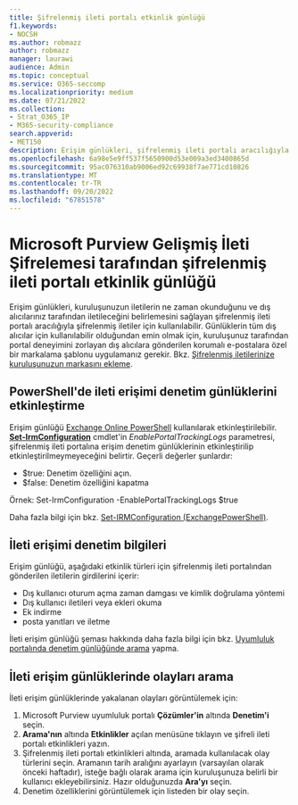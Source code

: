 ```yaml
---
title: Şifrelenmiş ileti portalı etkinlik günlüğü
f1.keywords:
- NOCSH
ms.author: robmazz
author: robmazz
manager: laurawi
audience: Admin
ms.topic: conceptual
ms.service: O365-seccomp
ms.localizationpriority: medium
ms.date: 07/21/2022
ms.collection:
- Strat_O365_IP
- M365-security-compliance
search.appverid:
- MET150
description: Erişim günlükleri, şifrelenmiş ileti portalı aracılığıyla alınan şifrelenmiş iletiler için kullanılabilir.
ms.openlocfilehash: 6a98e5e9ff537f5650900d53e009a3ed3400865d
ms.sourcegitcommit: 95ac076310ab9006ed92c69938f7ae771cd10826
ms.translationtype: MT
ms.contentlocale: tr-TR
ms.lasthandoff: 09/20/2022
ms.locfileid: "67851578"
---
```

# <a name="encrypted-message-portal-activity-log-by-microsoft-purview-advanced-message-encryption"></a>Microsoft Purview Gelişmiş İleti Şifrelemesi tarafından şifrelenmiş ileti portalı etkinlik günlüğü

Erişim günlükleri, kuruluşunuzun iletilerin ne zaman okunduğunu ve dış alıcılarınız tarafından iletileceğini belirlemesini sağlayan şifrelenmiş ileti portalı aracılığıyla şifrelenmiş iletiler için kullanılabilir. Günlüklerin tüm dış alıcılar için kullanılabilir olduğundan emin olmak için, kuruluşunuz tarafından portal deneyimini zorlayan dış alıcılara gönderilen korumalı e-postalara özel bir markalama şablonu uygulamanız gerekir. Bkz. [Şifrelenmiş iletilerinize kuruluşunuzun markasını ekleme](add-your-organization-brand-to-encrypted-messages.md).

## <a name="enabling-message-access-audit-logs-in-powershell"></a>PowerShell'de ileti erişimi denetim günlüklerini etkinleştirme

Erişim günlüğü [Exchange Online PowerShell](/powershell/exchange/connect-to-exchange-online-powershell) kullanılarak etkinleştirilebilir. **[Set-IrmConfiguration](/powershell/module/exchange/set-irmconfiguration)** cmdlet'in *EnablePortalTrackingLogs* parametresi, şifrelenmiş ileti portalına erişim denetim günlüklerinin etkinleştirilip etkinleştirilmeymeyeceğini belirtir. Geçerli değerler şunlardır:

- $true: Denetim özelliğini açın.
- $false: Denetim özelliğini kapatma

Örnek: Set-IrmConfiguration -EnablePortalTrackingLogs $true

Daha fazla bilgi için bkz. [Set-IRMConfiguration (ExchangePowerShell)](/powershell/module/exchange/set-irmconfiguration).

## <a name="message-access-audit-information"></a>İleti erişimi denetim bilgileri

Erişim günlüğü, aşağıdaki etkinlik türleri için şifrelenmiş ileti portalından gönderilen iletilerin girdilerini içerir:

- Dış kullanıcı oturum açma zaman damgası ve kimlik doğrulama yöntemi
- Dış kullanıcı iletileri veya ekleri okuma
- Ek indirme
- posta yanıtları ve iletme

İleti erişim günlüğü şeması hakkında daha fazla bilgi için bkz. [Uyumluluk portalında denetim günlüğünde arama](search-the-audit-log-in-security-and-compliance.md#encrypted-message-portal-activities) yapma.

## <a name="search-for-events-in-the-message-access-logs"></a>İleti erişim günlüklerinde olayları arama

İleti erişim günlüklerinde yakalanan olayları görüntülemek için:

1. Microsoft Purview uyumluluk portalı **Çözümler'in** altında **Denetim'i** seçin.
1. **Arama'nın** altında **Etkinlikler** açılan menüsüne tıklayın ve şifreli ileti portalı etkinlikleri yazın.
1. Şifrelenmiş ileti portalı etkinlikleri altında, aramada kullanılacak olay türlerini seçin. Aramanın tarih aralığını ayarlayın (varsayılan olarak önceki haftadır), isteğe bağlı olarak arama için kuruluşunuza belirli bir kullanıcı ekleyebilirsiniz. Hazır olduğunuzda **Ara'yı** seçin.
1. Denetim özelliklerini görüntülemek için listeden bir olay seçin.
